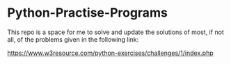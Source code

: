 # Python-Practise-Programs

This repo is a space for me to solve and update the solutions of most, if not all, of the problems given in the following link:

https://www.w3resource.com/python-exercises/challenges/1/index.php
